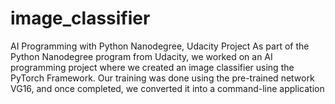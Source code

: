 # image_classifier
AI Programming with Python Nanodegree, Udacity Project
As part of the Python Nanodegree program from Udacity, we worked on an AI programming project where we created an image classifier using the PyTorch Framework. Our training was done using the pre-trained network VG16, and once completed, we converted it into a command-line application
